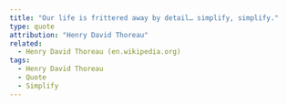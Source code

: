 ```yaml
---
title: "Our life is frittered away by detail… simplify, simplify."
type: quote
attribution: "Henry David Thoreau"
related:
  - Henry David Thoreau (en.wikipedia.org)
tags:
  - Henry David Thoreau
  - Quote
  - Simplify
---
```

